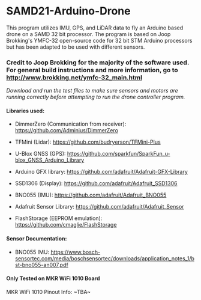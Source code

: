 # SAMD21-Arduino-Drone
This program utilizes IMU, GPS, and LiDAR data to fly an Arduino based drone on a SAMD 32 bit processor. The program is based on Joop Brokking's YMFC-32 open-source code for 32 bit STM Arduino processors but has been adapted to be used with different sensors.


### Credit to Joop Brokking for the majority of the software used. For general build instructions and more information, go to http://www.brokking.net/ymfc-32_main.html


*Download and run the test files to make sure sensors and motors are running correctly before attempting to run the drone controller program.*


#### **Libraries used:**

  * DimmerZero (Communication from receiver): https://github.com/Adminius/DimmerZero

  * TFMini (Lidar): https://github.com/budryerson/TFMini-Plus

  * U-Blox GNSS (GPS): https://github.com/sparkfun/SparkFun_u-blox_GNSS_Arduino_Library

  * Arduino GFX library: https://github.com/adafruit/Adafruit-GFX-Library

  * SSD1306 (Display): https://github.com/adafruit/Adafruit_SSD1306

  * BNO055 (IMU): https://github.com/adafruit/Adafruit_BNO055

  * Adafruit Sensor Library: https://github.com/adafruit/Adafruit_Sensor
  
  * FlashStorage (EEPROM emulation): https://github.com/cmaglie/FlashStorage

 

#### **Sensor Documentation:**

  * BNO055 IMU: https://www.bosch-sensortec.com/media/boschsensortec/downloads/application_notes_1/bst-bno055-an007.pdf

 

#### **Only Tested on MKR WiFi 1010 Board**

MKR WiFi 1010 Pinout Info:
~TBA~
